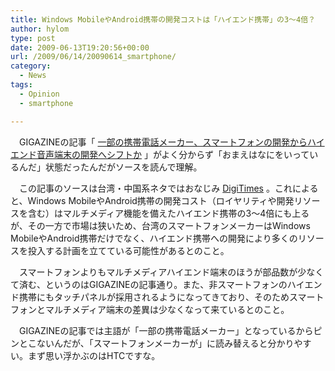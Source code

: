```yaml
---
title: Windows MobileやAndroid携帯の開発コストは「ハイエンド携帯」の3〜4倍？
author: hylom
type: post
date: 2009-06-13T19:20:56+00:00
url: /2009/06/14/20090614_smartphone/
category:
  - News
tags:
  - Opinion
  - smartphone

---
```

　GIGAZINEの記事「   [一部の携帯電話メーカー、スマートフォンの開発からハイエンド音声端末の開発へシフトか][1] 」がよく分からず「おまえはなにをいっているんだ」状態だったんだがソースを読んで理解。

　この記事のソースは台湾・中国系ネタではおなじみ   [DigiTimes][2] 。これによると、Windows MobileやAndroid携帯の開発コスト（ロイヤリティや開発リソースを含む）はマルチメディア機能を備えたハイエンド携帯の3〜4倍にも上るが、その一方で市場は狭いため、台湾のスマートフォンメーカーはWindows MobileやAndroid携帯だけでなく、ハイエンド携帯への開発により多くのリソースを投入する計画を立てている可能性があるとのこと。

　スマートフォンよりもマルチメディアハイエンド端末のほうが部品数が少なくて済む、というのはGIGAZINEの記事通り。また、非スマートフォンのハイエンド携帯にもタッチパネルが採用されるようになってきており、そのためスマートフォンとマルチメディア端末の差異は少なくなって来ているとのこと。

　GIGAZINEの記事では主語が「一部の携帯電話メーカー」となっているからピンとこないんだが、「スマートフォンメーカーが」に読み替えると分かりやすい。まず思い浮かぶのはHTCですな。

 [1]: http://gigazine.net/index.php?/news/comments/20090614_smartphone/
 [2]: http://www.digitimes.com/news/a20090612PD209.html
